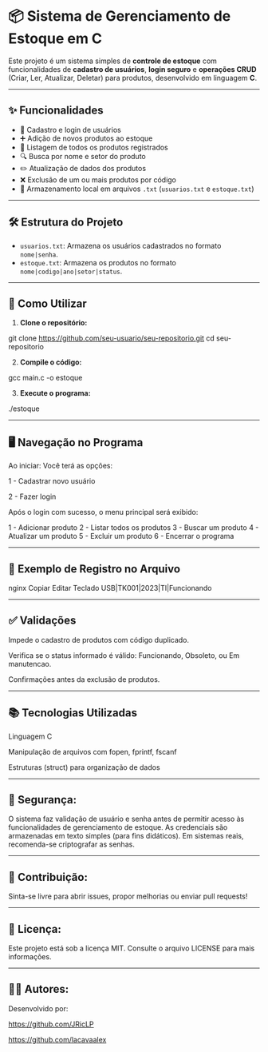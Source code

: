 # 📦 Sistema de Gerenciamento de Estoque em C

Este projeto é um sistema simples de **controle de estoque** com funcionalidades de **cadastro de usuários**, **login seguro** e **operações CRUD** (Criar, Ler, Atualizar, Deletar) para produtos, desenvolvido em linguagem **C**.

---

## ✨ Funcionalidades

- 👤 Cadastro e login de usuários
- ➕ Adição de novos produtos ao estoque
- 📄 Listagem de todos os produtos registrados
- 🔍 Busca por nome e setor do produto
- ✏️ Atualização de dados dos produtos
- ❌ Exclusão de um ou mais produtos por código
- 💾 Armazenamento local em arquivos `.txt` (`usuarios.txt` e `estoque.txt`)

---

## 🛠 Estrutura do Projeto

- `usuarios.txt`: Armazena os usuários cadastrados no formato `nome|senha`.
- `estoque.txt`: Armazena os produtos no formato `nome|codigo|ano|setor|status`.

---

## 📌 Como Utilizar

1. **Clone o repositório:**

git clone https://github.com/seu-usuario/seu-repositorio.git
cd seu-repositorio

2. **Compile o código:**

gcc main.c -o estoque

3. **Execute o programa:**

./estoque

---

## 🖥️ Navegação no Programa
Ao iniciar:
Você terá as opções:

1 - Cadastrar novo usuário

2 - Fazer login

Após o login com sucesso, o menu principal será exibido:

1 - Adicionar produto
2 - Listar todos os produtos
3 - Buscar um produto
4 - Atualizar um produto
5 - Excluir um produto
6 - Encerrar o programa

---

## 📂 Exemplo de Registro no Arquivo
nginx
Copiar
Editar
Teclado USB|TK001|2023|TI|Funcionando

---

## ✅ Validações
Impede o cadastro de produtos com código duplicado.

Verifica se o status informado é válido: Funcionando, Obsoleto, ou Em manutencao.

Confirmações antes da exclusão de produtos.

---

## 📚 Tecnologias Utilizadas
Linguagem C

Manipulação de arquivos com fopen, fprintf, fscanf

Estruturas (struct) para organização de dados

---

## 🔐 Segurança:
O sistema faz validação de usuário e senha antes de permitir acesso às funcionalidades de gerenciamento de estoque. As credenciais são armazenadas em texto simples (para fins didáticos). Em sistemas reais, recomenda-se criptografar as senhas.

---

## 🤝 Contribuição:
Sinta-se livre para abrir issues, propor melhorias ou enviar pull requests!

---

## 📄 Licença:
Este projeto está sob a licença MIT. Consulte o arquivo LICENSE para mais informações.

---

## 👨‍💻 Autores:
Desenvolvido por:

https://github.com/JRicLP

https://github.com/lacavaalex
